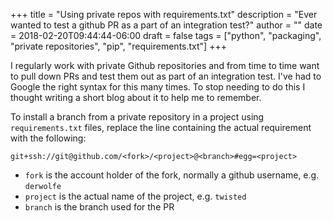 +++
title = "Using private repos with requirements.txt"
description = "Ever wanted to test a github PR as a part of an integration test?"
author = ""
date = 2018-02-20T09:44:44-06:00
draft = false
tags = ["python", "packaging", "private repositories", "pip", "requirements.txt"]
+++

I regularly work with private Github repositories and from time to time want to pull down PRs and test them out as part of an integration test. I've had to Google the right syntax for this many times. To stop needing to do this I thought writing a short blog about it to help me to remember.

To install a branch from a private repository in a project using `requirements.txt` files, replace the line containing the actual requirement with the following:

```
git+ssh://git@github.com/<fork>/<project>@<branch>#egg=<project>
```

- `fork` is the account holder of the fork, normally a github username, e.g. `derwolfe`
- `project` is the actual name of the project, e.g. `twisted`
- `branch` is the branch used for the PR
